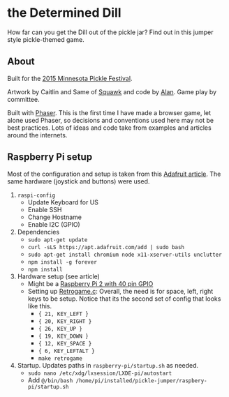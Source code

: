 # the Determined Dill

How far can you get the Dill out of the pickle jar?  Find out in this jumper style pickle-themed game.

## About

Built for the [2015 Minnesota Pickle Festival](http://mnpicklefestival.com/).

Artwork by Caitlin and Same of [Squawk](http://squawkproductions.com/) and code by [Alan](http://zzolo.org/).  Game play by committee.

Built with [Phaser](http://phaser.io/).  This is the first time I have made a browser game, let alone used Phaser, so decisions and conventions used here may not be best practices.  Lots of ideas and code take from examples and articles around the internets.

## Raspberry Pi setup

Most of the configuration and setup is taken from this [Adafruit article](https://learn.adafruit.com/retro-gaming-with-raspberry-pi/overview).  The same hardware (joystick and buttons) were used.

1. `raspi-config`
    * Update Keyboard for US
    * Enable SSH
    * Change Hostname
    * Enable I2C (GPIO)
1. Dependencies
    * `sudo apt-get update`
    * `curl -sLS https://apt.adafruit.com/add | sudo bash`
    * `sudo apt-get install chromium node x11-xserver-utils unclutter`
    * `npm install -g forever`
    * `npm install`
1. Hardware setup (see article)
    * Might be a [Raspberry Pi 2 with 40 pin GPIO](http://www.element14.com/community/docs/DOC-73950/l/raspberry-pi-2-model-b-gpio-40-pin-block-pinout)
    * Setting up [Retrogame.c](https://github.com/adafruit/Adafruit-Retrogame):  Overall, the need is for space, left, right keys to be setup.  Notice that its the second set of config that looks like this.
        * `{ 21, KEY_LEFT }`
        * `{ 20, KEY_RIGHT }`
        * `{ 26, KEY_UP }`
        * `{ 19, KEY_DOWN }`
        * `{ 12, KEY_SPACE }`
        * `{ 6, KEY_LEFTALT }`
        * `make retrogame`
1. Startup.  Updates paths in `raspberry-pi/startup.sh` as needed.
    * `sudo nano /etc/xdg/lxsession/LXDE-pi/autostart`
    * Add `@/bin/bash /home/pi/installed/pickle-jumper/raspbery-pi/startup.sh`
